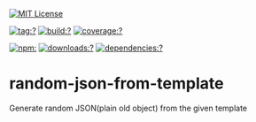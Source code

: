 [![MIT License](https://img.shields.io/badge/license-MIT_License-green.svg?style=flat-square)](https://github.com/bubkoo/json-from-template/blob/master/LICENSE)

[![tag:?](https://img.shields.io/github/tag/bubkoo/json-from-template.svg?style=flat-square)](https://github.com/bubkoo/json-from-template/releases)
[![build:?](https://img.shields.io/travis/bubkoo/json-from-template/master.svg?style=flat-square)](https://travis-ci.org/bubkoo/json-from-template)
[![coverage:?](https://img.shields.io/coveralls/bubkoo/json-from-template/master.svg?style=flat-square)](https://coveralls.io/github/bubkoo/json-from-template)

[![npm:](https://img.shields.io/npm/v/json-from-template.svg?style=flat-square)](https://www.npmjs.com/packages/json-from-template)
[![downloads:?](https://img.shields.io/npm/dm/json-from-template.svg?style=flat-square)](https://www.npmjs.com/packages/json-from-template)
[![dependencies:?](https://img.shields.io/david/bubkoo/json-from-template.svg?style=flat-square)](https://david-dm.org/bubkoo/json-from-template)

# random-json-from-template

Generate random JSON(plain old object) from the given template
